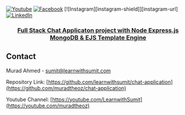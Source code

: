 [![Youtube][youtube-shield]][youtube-url]
[![Facebook][facebook-shield]][facebook-url]
[![Instagram][instagram-shield]][instagram-url]
[![LinkedIn][linkedin-shield]][linkedin-url]

<p align="center">
  <h3 align="center"><a href="https://github.com/muradtheOZ/real-time-chat">Full Stack Chat Applicaton project with Node Express.js MongoDB & EJS Template Engine</a></h3>


<!-- CONTACT -->

## Contact

Murad Ahmed - [sumit@learnwithsumit.com](mailto:murad97.dev@gmail.com)

Repository Link: [https://github.com/learnwithsumit/chat-application](https://github.com/muradtheoz/chat-application)

Youtube Channel: [https://youtube.com/LearnwithSumit](https://youtube.com/muradtheoz)

<!-- MARKDOWN LINKS & IMAGES -->

[youtube-shield]: https://img.shields.io/badge/-Youtube-black.svg?style=flat-square&logo=youtube&color=555&logoColor=white
[youtube-url]: https://youtube.com/muradtheoz
[facebook-shield]: https://img.shields.io/badge/-Facebook-black.svg?style=flat-square&logo=facebook&color=555&logoColor=white
[facebook-url]: https://facebook.com/muradtheoz
[linkedin-shield]: https://img.shields.io/badge/-LinkedIn-black.svg?style=flat-square&logo=linkedin&colorB=555
[linkedin-url]: https://linkedin.com/company/muradtheoz
